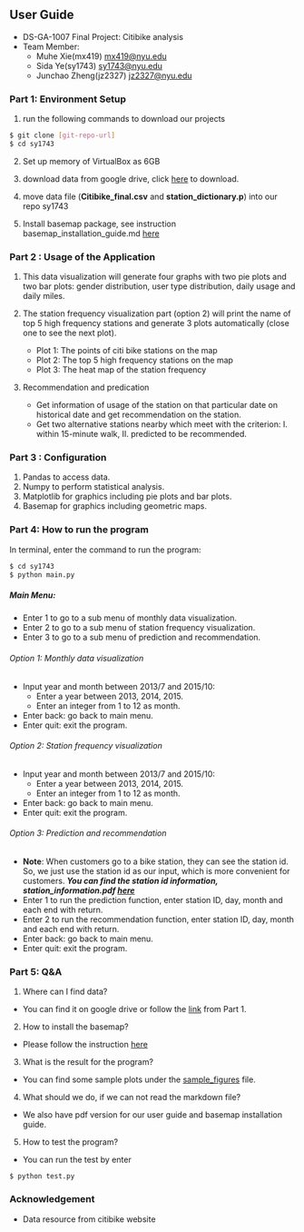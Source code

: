 ## User Guide
- DS-GA-1007  Final Project: Citibike analysis
- Team Member:
  - Muhe Xie(mx419) mx419@nyu.edu
  - Sida Ye(sy1743) sy1743@nyu.edu
  - Junchao Zheng(jz2327) jz2327@nyu.edu

### Part 1: Environment Setup
1. run the following commands to download our projects
``` sh
$ git clone [git-repo-url]
$ cd sy1743
```

2. Set up memory of VirtualBox as 6GB

3. download data from google drive, click [here](https://drive.google.com/drive/u/2/folders/0B1ADHcCkWGbad2prZDFxdnBLN3M)
to download.

4. move data file (**Citibike_final.csv** and **station_dictionary.p**) into our repo sy1743

5. Install basemap package, see instruction basemap_installation_guide.md [here](basemap_installation_guide.md)


### Part 2 : Usage of the Application

1. This data visualization will generate four graphs with two pie plots and two bar plots: gender distribution, user type distribution, daily usage and daily miles.

2. The station frequency visualization part (option 2) will print the name of  top 5 high frequency stations and generate 3 plots automatically (close one to see the next plot).

    * Plot 1: The points of citi bike stations on the map
    * Plot 2: The top 5 high frequency stations on the map
    * Plot 3: The heat map of the station frequency

3. Recommendation and predication
    * Get information of usage of the station on that particular date on historical date and get recommendation on the station.
    * Get two alternative stations nearby which meet with the criterion: I. within 15-minute walk, II. predicted to be recommended.

### Part 3 : Configuration

1. Pandas to access data.
2. Numpy to perform statistical analysis.
3. Matplotlib for graphics including pie plots and bar plots.
4. Basemap for graphics including geometric maps.

### Part 4: How to run the program

In terminal, enter the command to run the program:

``` sh
$ cd sy1743
$ python main.py
```

##### Main Menu:

- Enter 1 to go to a sub menu of monthly data visualization.
- Enter 2 to go to a sub menu of station frequency visualization.
- Enter 3 to go to a sub menu of prediction and recommendation.


###### Option 1: Monthly data visualization
- Input year and month between 2013/7 and 2015/10:
  - Enter a year between 2013, 2014, 2015.
  - Enter an integer from 1 to 12 as month.
- Enter back: go back to main menu.
- Enter quit: exit the program.

###### Option 2: Station frequency visualization
- Input year and month between 2013/7 and 2015/10:
  - Enter a year between 2013, 2014, 2015.
  - Enter an integer from 1 to 12 as month.
- Enter back: go back to main menu.
- Enter quit: exit the program.

###### Option 3: Prediction and recommendation

- **Note**: When customers go to a bike station, they can see the station id. So, we just use the station id as our input, which is more convenient for customers.
***You can find the station id information, station_information.pdf [here](https://drive.google.com/drive/u/2/folders/0B1ADHcCkWGbad2prZDFxdnBLN3M)***
- Enter 1 to run the prediction function, enter station ID, day, month and each end with return.
- Enter 2 to run the recommendation function, enter station ID, day, month and each end with return.
- Enter back: go back to main menu.
- Enter quit: exit the program.

### Part 5: Q&A
1. Where can I find data?
- You can find it on google drive or follow the [link](https://drive.google.com/drive/u/2/folders/0B1ADHcCkWGbad2prZDFxdnBLN3M) from Part 1.

2. How to install the basemap?
- Please follow the instruction [here](basemap_installation_guide.md)

3. What is the result for the program?
- You can find some sample plots under the [sample_figures](sample_figures/) file.

4. What should we do, if we can not read the markdown file? 
- We also have pdf version for our user guide and basemap installation guide.

5. How to test the program?
- You can run the test by enter
```
$ python test.py
```


### Acknowledgement
- Data resource from citibike website
